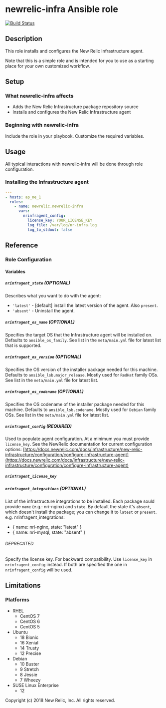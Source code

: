 # newrelic-infra Ansible role

[![Build Status](https://travis-ci.org/newrelic/infrastructure-agent-ansible.svg?branch=master)](https://travis-ci.org/newrelic/infrastructure-agent-ansible)

## Description

This role installs and configures the New Relic Infrastructure agent.

Note that this is a simple role and is intended for you to use as a starting
place for your own customized workflow.

## Setup

### What newrelic-infra affects

* Adds the New Relic Infrastructure package repository source
* Installs and configures the New Relic Infrastructure agent

### Beginning with newrelic-infra

Include the role in your playbook. Customize the required variables.

## Usage

All typical interactions with newrelic-infra will be done through role configuration.

### Installing the Infrastructure agent

```yaml
---
- hosts: ap_ne_1
  roles:
    - name: newrelic.newrelic-infra
      vars:
        nrinfragent_config:
          license_key: YOUR_LICENSE_KEY
          log_file: /var/log/nr-infra.log
          log_to_stdout: false
```

## Reference

### Role Configuration

#### Variables

##### `nrinfragent_state` (OPTIONAL)

Describes what you want to do with the agent:

* `'latest'` - [default] install the latest version of the agent. Also `present`.
* `'absent'` - Uninstall the agent.

##### `nrinfragent_os_name` (OPTIONAL)

Specifies the target OS that the Infrastructure agent will be installed on.
Defaults to `ansible_os_family`. See list in the `meta/main.yml` file for latest list that is supported.

##### `nrinfragent_os_version` (OPTIONAL)

Specifies the OS version of the installer package needed for this machine.
Defaults to `ansible_lsb.major_release`. Mostly used for `RedHat` family OSs. See list in the `meta/main.yml` file for latest list.

##### `nrinfragent_os_codename` (OPTIONAL)

Specifies the OS codename of the installer package needed for this machine.
Defaults to `ansible_lsb.codename`. Mostly used for `Debian` family OSs. See list in the `meta/main.yml` file for latest list.

##### `nrinfragent_config` (REQUIRED)

Used to populate agent configuration. At a minimum you must provide `license_key`.
See the NewRelic documentation for current configuration options:
[https://docs.newrelic.com/docs/infrastructure/new-relic-infrastructure/configuration/configure-infrastructure-agent](https://docs.newrelic.com/docs/infrastructure/new-relic-infrastructure/configuration/configure-infrastructure-agent)

##### `nrinfragent_license_key`

##### `nrinfragent_integrations` (OPTIONAL)

List of the infrastructure integrations to be installed. Each package sould provide
`name` (e.g.: nri-nginx) and `state`. By default the state it's
`absent`, which doesn't install the package; you can change it to `latest` or
`present`.
e.g.
nrinfragent_integrations:
  - { name: nri-nginx, state: "latest" }
  - { name: nri-mysql, state: "absent" }

###### DEPRECATED

Specify the license key. For backward compatibility. Use `license_key` in
`nrinfragent_config` instead. If both are specified the one in
`nrinfragent_config` will be used.

## Limitations

### Platforms

* RHEL
  * CentOS 7
  * CentOS 6
  * CentOS 5
* Ubuntu
  * 18 Bionic
  * 16 Xenial
  * 14 Trusty
  * 12 Precise
* Debian
  * 10 Buster
  * 9 Stretch
  * 8 Jessie
  * 7 Wheezy
* SUSE Linux Enterprise
  * 12

Copyright (c) 2018 New Relic, Inc. All rights reserved.
